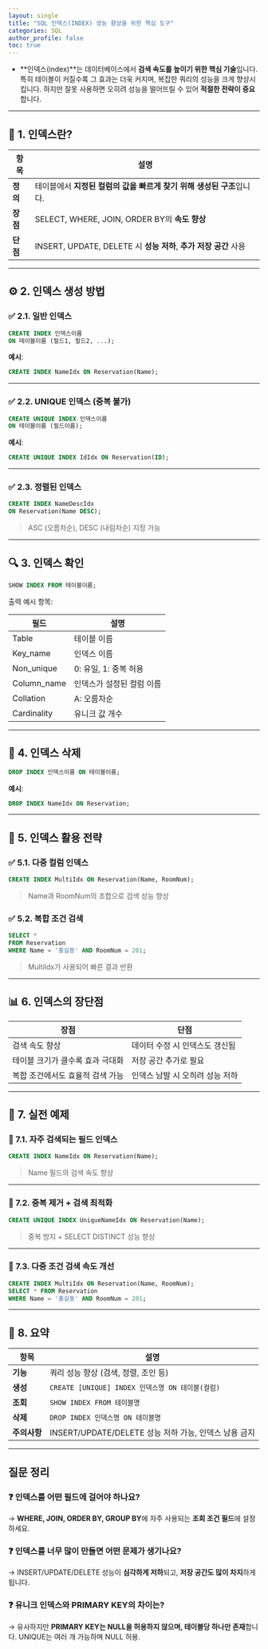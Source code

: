 ```yaml
---
layout: single
title: "SQL 인덱스(INDEX) 성능 향상을 위한 핵심 도구"
categories: SQL
author_profile: false
toc: true
---
```


- **인덱스(index)**는 데이터베이스에서 **검색 속도를 높이기 위한 핵심 기술**입니다. 특히 테이블이 커질수록 그 효과는 더욱 커지며, 복잡한 쿼리의 성능을 크게 향상시킵니다. 하지만 잘못 사용하면 오히려 성능을 떨어뜨릴 수 있어 **적절한 전략이 중요**합니다.

------

## 📌 1. 인덱스란?

| 항목     | 설명                                                         |
| -------- | ------------------------------------------------------------ |
| **정의** | 테이블에서 **지정된 컬럼의 값을 빠르게 찾기 위해 생성된 구조**입니다. |
| **장점** | SELECT, WHERE, JOIN, ORDER BY의 **속도 향상**                |
| **단점** | INSERT, UPDATE, DELETE 시 **성능 저하**, **추가 저장 공간** 사용 |

------

## ⚙️ 2. 인덱스 생성 방법

### ✅ 2.1. 일반 인덱스

```sql
CREATE INDEX 인덱스이름
ON 테이블이름 (필드1, 필드2, ...);
```

**예시**:

```sql
CREATE INDEX NameIdx ON Reservation(Name);
```

------

### ✅ 2.2. UNIQUE 인덱스 (중복 불가)

```sql
CREATE UNIQUE INDEX 인덱스이름
ON 테이블이름 (필드이름);
```

**예시**:

```sql
CREATE UNIQUE INDEX IdIdx ON Reservation(ID);
```

------

### ✅ 2.3. 정렬된 인덱스

```sql
CREATE INDEX NameDescIdx
ON Reservation(Name DESC);
```

> ASC (오름차순), DESC (내림차순) 지정 가능

------

## 🔍 3. 인덱스 확인

```sql
SHOW INDEX FROM 테이블이름;
```

출력 예시 항목:

| 필드        | 설명                      |
| ----------- | ------------------------- |
| Table       | 테이블 이름               |
| Key_name    | 인덱스 이름               |
| Non_unique  | 0: 유일, 1: 중복 허용     |
| Column_name | 인덱스가 설정된 컬럼 이름 |
| Collation   | A: 오름차순               |
| Cardinality | 유니크 값 개수            |

------

## 🧽 4. 인덱스 삭제

```sql
DROP INDEX 인덱스이름 ON 테이블이름;
```

**예시**:

```sql
DROP INDEX NameIdx ON Reservation;
```

------

## 🧠 5. 인덱스 활용 전략

### ✅ 5.1. 다중 컬럼 인덱스

```sql
CREATE INDEX MultiIdx ON Reservation(Name, RoomNum);
```

> Name과 RoomNum의 조합으로 검색 성능 향상

### ✅ 5.2. 복합 조건 검색

```sql
SELECT *
FROM Reservation
WHERE Name = '홍길동' AND RoomNum = 201;
```

> MultiIdx가 사용되어 빠른 결과 반환

------

## 📊 6. 인덱스의 장단점

| 장점                             | 단점                            |
| -------------------------------- | ------------------------------- |
| 검색 속도 향상                   | 데이터 수정 시 인덱스도 갱신됨  |
| 테이블 크기가 클수록 효과 극대화 | 저장 공간 추가로 필요           |
| 복합 조건에서도 효율적 검색 가능 | 인덱스 남발 시 오히려 성능 저하 |

------

## 🔬 7. 실전 예제

### 🎯 7.1. 자주 검색되는 필드 인덱스

```sql
CREATE INDEX NameIdx ON Reservation(Name);
```

> Name 필드의 검색 속도 향상

------

### 🎯 7.2. 중복 제거 + 검색 최적화

```sql
CREATE UNIQUE INDEX UniqueNameIdx ON Reservation(Name);
```

> 중복 방지 + SELECT DISTINCT 성능 향상

------

### 🎯 7.3. 다중 조건 검색 속도 개선

```sql
CREATE INDEX MultiIdx ON Reservation(Name, RoomNum);
SELECT * FROM Reservation
WHERE Name = '홍길동' AND RoomNum = 201;
```

------

## 📌 8. 요약

| 항목         | 설명                                                  |
| ------------ | ----------------------------------------------------- |
| **기능**     | 쿼리 성능 향상 (검색, 정렬, 조인 등)                  |
| **생성**     | `CREATE [UNIQUE] INDEX 인덱스명 ON 테이블(컬럼)`      |
| **조회**     | `SHOW INDEX FROM 테이블명`                            |
| **삭제**     | `DROP INDEX 인덱스명 ON 테이블명`                     |
| **주의사항** | INSERT/UPDATE/DELETE 성능 저하 가능, 인덱스 남용 금지 |

------

## 질문 정리

### ❓ 인덱스를 어떤 필드에 걸어야 하나요?

→ **WHERE, JOIN, ORDER BY, GROUP BY**에 자주 사용되는 **조회 조건 필드**에 설정하세요.

### ❓ 인덱스를 너무 많이 만들면 어떤 문제가 생기나요?

→ INSERT/UPDATE/DELETE 성능이 **심각하게 저하**되고, **저장 공간도 많이 차지**하게 됩니다.

### ❓ 유니크 인덱스와 PRIMARY KEY의 차이는?

→ 유사하지만 **PRIMARY KEY는 NULL을 허용하지 않으며, 테이블당 하나만 존재**합니다. UNIQUE는 여러 개 가능하며 NULL 허용.
